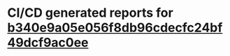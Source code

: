 # CI/CD generated reports for [b340e9a05e056f8db96cdecfc24bf49dcf9ac0ee](https://github.com/hydephp/develop/commit/b340e9a05e056f8db96cdecfc24bf49dcf9ac0ee)
